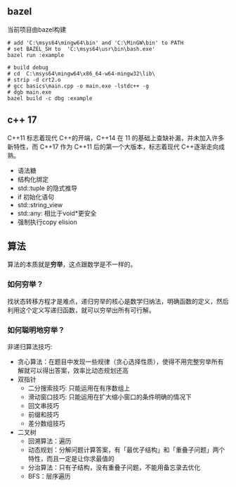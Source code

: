 ## bazel
当前项目由bazel构建
```
# add 'C:\msys64\mingw64\bin' and 'C:\MinGW\bin' to PATH
# set BAZEL_SH to  'C:\msys64\usr\bin\bash.exe'
bazel run :example

# build debug
# cd  C:\msys64\mingw64\x86_64-w64-mingw32\lib\
# strip -d crt2.o
# gcc basics\main.cpp -o main.exe -lstdc++ -g
# dgb main.exe
bazel build -c dbg :example
```
## c++ 17
C++11 标志着现代 C++的开端，C++14 在 11 的基础上查缺补漏，并未加入许多新特性，而 C++17 作为 C++11 后的第一个大版本，标志着现代 C++逐渐走向成熟。
- 语法糖
- 结构化绑定
- std::tuple 的隐式推导
- if 初始化语句
- std::string_view
- std::any: 相比于void*更安全
- 强制执行copy elision

## 算法
算法的本质就是**穷举**，这点跟数学是不一样的。
### 如何穷举？
找状态转移方程才是难点，递归穷举的核心是数学归纳法，明确函数的定义，然后利用这个定义写递归函数，就可以穷举出所有可行解。
### 如何聪明地穷举？
非递归算法技巧:
- 贪心算法：在题目中发现一些规律（贪心选择性质），使得不用完整穷举所有解就可以得出答案，效率比动态规划还高
- 双指针
    - 二分搜索技巧: 只能运用在有序数组上
    - 滑动窗口技巧: 只能运用在扩大缩小窗口的条件明确的情况下
    - 回文串技巧
    - 前缀和技巧
    - 差分数组技巧
- 二叉树
    - 回溯算法：遍历
    - 动态规划：分解问题计算答案，有「最优子结构」和「重叠子问题」两个特性，而且一定是让你求最值的
    - 分治算法：只有子结构，没有重叠子问题，不能用备忘录去优化
    - BFS：层序遍历

